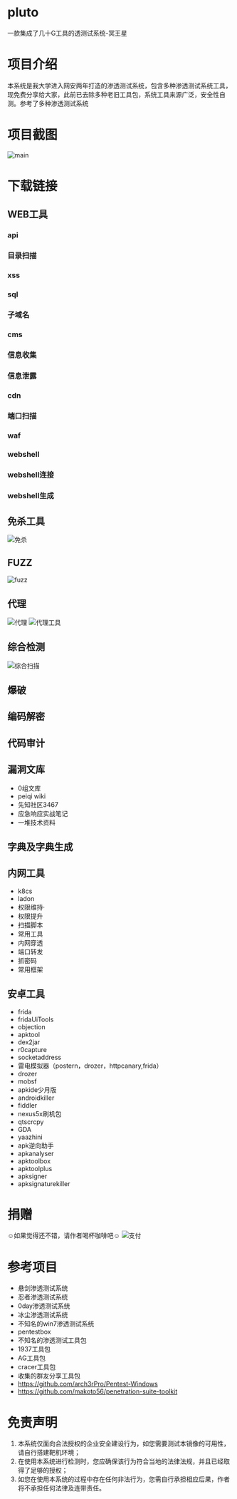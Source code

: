 # pluto
一款集成了几十G工具的透测试系统-冥王星
# 项目介绍
本系统是我大学进入网安两年打造的渗透测试系统，包含多种渗透测试系统工具，现免费分享给大家，此前已去除多种老旧工具包，系统工具来源广泛，安全性自测。参考了多种渗透测试系统

# 项目截图
![main](https://github.com/xk11z/pluto/assets/126586204/17365e2e-698c-4e0a-998b-b0ce4921469a)
# 下载链接
## WEB工具
### api
### 目录扫描
### xss
### sql
### 子域名
### cms
### 信息收集
### 信息泄露
### cdn
### 端口扫描
### waf
### webshell
### webshell连接
### webshell生成

## 免杀工具
![免杀](https://github.com/xk11z/pluto/assets/126586204/0562c838-5aaa-4f2a-a268-4b332fafbd58)
## FUZZ
![fuzz](https://github.com/xk11z/pluto/assets/126586204/4d0a0f4a-2b98-48ba-a608-f07b2f03f869)
## 代理
![代理](https://github.com/xk11z/pluto/assets/126586204/0f4766e5-3193-4af3-a5dd-9b61ce056337)
![代理工具](https://github.com/xk11z/pluto/assets/126586204/ecb774d7-e17f-4a61-8ee5-79ae0e980774)
## 综合检测
![综合扫描](https://github.com/xk11z/pluto/assets/126586204/1d79d105-f703-4438-918a-96ff04ba2e7a)

## 
## 爆破
## 编码解密
## 代码审计
## 漏洞文库
- 0组文库
- peiqi wiki
- 先知社区3467
- 应急响应实战笔记
- 一堆技术资料
## 字典及字典生成
## 内网工具
- k8cs
- ladon
- 权限维持·
- 权限提升
- 扫描脚本
- 常用工具
- 内网穿透
- 端口转发
- 抓密码
- 常用框架
## 安卓工具
- frida
- fridaUiTools
- objection
- apktool
- dex2jar
- r0capture
- socketaddress
- 雷电模拟器（postern，drozer，httpcanary,frida）
- drozer
- mobsf
- apkide少月版
- androidkiller
- fiddler
- nexus5x刷机包
- qtscrcpy
- GDA
- yaazhini
- apk逆向助手
- apkanalyser
- apktoolbox
- apktoolplus
- apksigner
- apksignaturekiller
# 捐赠
☺如果觉得还不错，请作者喝杯咖啡吧☺
![支付](https://github.com/xk11z/pluto/assets/126586204/1bf42ea3-45a1-4657-b52c-45857ba31f18)

# 参考项目
- 悬剑渗透测试系统
- 忍者渗透测试系统
- 0day渗透测试系统
- 冰尘渗透测试系统
- 不知名的win7渗透测试系统
- pentestbox
- 不知名的渗透测试工具包
- 1937工具包
- AG工具包
- cracer工具包
- 收集的群友分享工具包
- https://github.com/arch3rPro/Pentest-Windows
- https://github.com/makoto56/penetration-suite-toolkit
# 免责声明
1. 本系统仅面向合法授权的企业安全建设行为，如您需要测试本镜像的可用性，请自行搭建靶机环境；
2. 在使用本系统进行检测时，您应确保该行为符合当地的法律法规，并且已经取得了足够的授权；
3. 如您在使用本系统的过程中存在任何非法行为，您需自行承担相应后果，作者将不承担任何法律及连带责任。
